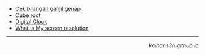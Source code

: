 
- [Cek bilangan ganjil genap](https://kaihans3n.github.io/pages/odd_even.html)
- [Cube root](https://kaihans3n.github.io/pages/cbrt)
- [Digital Clock](https://kaihans3n.github.io/pages/digiClock.html) 
- [What is My screen resolution](https://kaihans3n.github.io/ScreenResolution.html) 
<hr>
<div align="right"><i>kaihans3n.github.io</i></div>
